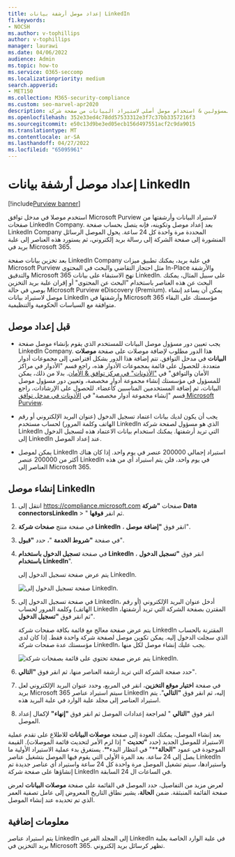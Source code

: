 ```yaml
---
title: إعداد موصل أرشفة بيانات LinkedIn
f1.keywords:
- NOCSH
ms.author: v-tophillips
author: v-tophillips
manager: laurawi
ms.date: 04/06/2022
audience: Admin
ms.topic: how-to
ms.service: O365-seccomp
ms.localizationpriority: medium
search.appverid:
- MET150
ms.collection: M365-security-compliance
ms.custom: seo-marvel-apr2020
description: تعرف على كيفية إعداد المسؤولين & استخدام موصل أصلي لاستيراد البيانات من صفحة شركة LinkedIn إلى Microsoft 365.
ms.openlocfilehash: 352e33ed4c78dd57533312e3f7c37bb3357216f3
ms.sourcegitcommit: e50c13d9be3ed05ecb156d497551acf2c9da9015
ms.translationtype: MT
ms.contentlocale: ar-SA
ms.lasthandoff: 04/27/2022
ms.locfileid: "65095961"
---
```

# <a name="set-up-a-connector-to-archive-linkedin-data"></a>إعداد موصل أرشفة بيانات LinkedIn

[!include[Purview banner](../includes/purview-rebrand-banner.md)]

استخدم موصلا في مدخل توافق Microsoft Purview لاستيراد البيانات وأرشفتها من صفحات LinkedIn Company. بعد إعداد موصل وتكوينه، فإنه يتصل بحساب صفحة LinkedIn Company المحددة مرة واحدة كل 24 ساعة. يحول الموصل الرسائل المنشورة إلى صفحة الشركة إلى رسالة بريد إلكتروني، ثم يستورد هذه العناصر إلى علبة بريد في Microsoft 365.

بعد تخزين بيانات صفحة LinkedIn Company في علبة بريد، يمكنك تطبيق ميزات Microsoft Purview مثل احتجاز التقاضي والبحث في المحتوى In-Place والأرشفة والتدقيق Microsoft 365 نهج الاستبقاء على بيانات LinkedIn. على سبيل المثال، يمكنك البحث عن هذه العناصر باستخدام "البحث عن المحتوى" أو إقران علبة بريد التخزين بوصي في حالة Microsoft Purview eDiscovery (Premium). يمكن أن يساعد إنشاء موصل لاستيراد بيانات LinkedIn وأرشفتها في Microsoft 365 مؤسستك على البقاء متوافقة مع السياسات الحكومية والتنظيمية.

## <a name="before-you-set-up-a-connector"></a>قبل إعداد موصل

- يجب تعيين دور مسؤول موصل البيانات للمستخدم الذي يقوم بإنشاء موصل صفحة LinkedIn Company. هذا الدور مطلوب لإضافة موصلات على صفحة **موصلات البيانات** في مدخل التوافق. تتم إضافة هذا الدور بشكل افتراضي إلى مجموعات أدوار متعددة. للحصول على قائمة بمجموعات الأدوار هذه، راجع قسم "الأدوار في مراكز الأمان والتوافق" في ["الأذونات" في مركز توافق & الأمان](../security/office-365-security/permissions-in-the-security-and-compliance-center.md#roles-in-the-security--compliance-center). بدلا من ذلك، يمكن للمسؤول في مؤسستك إنشاء مجموعة أدوار مخصصة، وتعيين دور مسؤول موصل البيانات، ثم إضافة المستخدمين المناسبين كأعضاء. للحصول على الإرشادات، راجع قسم "إنشاء مجموعة أدوار مخصصة" في [الأذونات في مدخل توافق Microsoft Purview](microsoft-365-compliance-center-permissions.md#create-a-custom-role-group).

- يجب أن يكون لديك بيانات اعتماد تسجيل الدخول (عنوان البريد الإلكتروني أو رقم الهاتف وكلمة المرور) لحساب مستخدم LinkedIn الذي هو مسؤول لصفحة شركة LinkedIn التي تريد أرشفتها. يمكنك استخدام بيانات الاعتماد هذه لتسجيل الدخول إلى LinkedIn عند إعداد الموصل.

- يمكن لموصل LinkedIn استيراد إجمالي 200000 عنصر في يوم واحد. إذا كان هناك أكثر من 200000 عنصر LinkedIn في يوم واحد، فلن يتم استيراد أي من هذه العناصر إلى Microsoft 365.

## <a name="create-a-linkedin-connector"></a>إنشاء موصل LinkedIn

1. انتقل إلى <https://compliance.microsoft.com> صفحات **"شركة Data connectorsLinkedIn** > " ثم انقر **فوقها**.

2. في صفحة منتج **صفحات شركة LinkedIn** ، انقر فوق **"إضافة موصل**".

3. في صفحة **"شروط الخدمة** "، حدد **"قبول**".

4. في صفحة **تسجيل الدخول باستخدام LinkedIn** ، انقر فوق **"تسجيل الدخول باستخدام LinkedIn**".

   يتم عرض صفحة تسجيل الدخول إلى LinkedIn.

   ![صفحة تسجيل الدخول إلى LinkedIn.](../media/LinkedInSigninPage.png)

5. في صفحة تسجيل الدخول إلى LinkedIn، أدخل عنوان البريد الإلكتروني (أو رقم الهاتف) وكلمة المرور لحساب LinkedIn المقترن بصفحة الشركة التي تريد أرشفتها، ثم انقر فوق **"تسجيل الدخول**".

   يتم عرض صفحة معالج مع قائمة بكافة صفحات شركة LinkedIn المقترنة بالحساب الذي سجلت الدخول إليه. يمكن تكوين موصل لصفحة شركة واحدة فقط. إذا كان لدى مؤسستك عدة صفحات شركة LinkedIn، يجب عليك إنشاء موصل لكل منها.

   ![يتم عرض صفحة تحتوي على قائمة بصفحات شركة LinkedIn.](../media/LinkedInSelectCompanyPage.png)

6. حدد صفحة الشركة التي تريد أرشفة العناصر منها، ثم انقر فوق **"التالي**".

7. في صفحة **اختيار موقع التخزين**، انقر في المربع، وحدد عنوان البريد الإلكتروني لعل بريد Microsoft 365 سيتم استيراد عناصر LinkedIn إليه، ثم انقر فوق **"التالي**". يتم استيراد العناصر إلى مجلد علبة الوارد في علبة البريد هذه.

8. انقر فوق **"التالي** " لمراجعة إعدادات الموصل ثم انقر فوق **"إنهاء"** لإكمال إعداد الموصل.

بعد إنشاء الموصل، يمكنك العودة إلى صفحة **موصلات البيانات** للاطلاع على تقدم عملية الاستيراد للموصل الجديد (حدد **"تحديث** " إذا لزم الأمر لتحديث قائمة الموصلات). القيمة الموجودة في عمود **"الحالة****" في انتظار البدء**. يستغرق بدء عملية الاستيراد الأولية ما يصل إلى 24 ساعة. بعد المرة الأولى التي يقوم فيها الموصل بتشغيل عناصر LinkedIn واستيرادها، سيتم تشغيل الموصل مرة واحدة كل 24 ساعة واستيراد أي عناصر جديدة تم إنشاؤها على صفحة شركة LinkedIn في الساعات ال 24 السابقة.

لعرض مزيد من التفاصيل، حدد الموصل في القائمة على صفحة **موصلات البيانات** لعرض صفحة القائمة المنبثقة. ضمن **الحالة**، يشير نطاق التاريخ المعروض إلى عامل تصفية العمر الذي تم تحديده عند إنشاء الموصل.

## <a name="more-information"></a>معلومات إضافية

يتم استيراد عناصر LinkedIn إلى المجلد الفرعي LinkedIn في علبة الوارد الخاصة بعلبة بريد التخزين في Microsoft 365. تظهر كرسائل بريد إلكتروني.